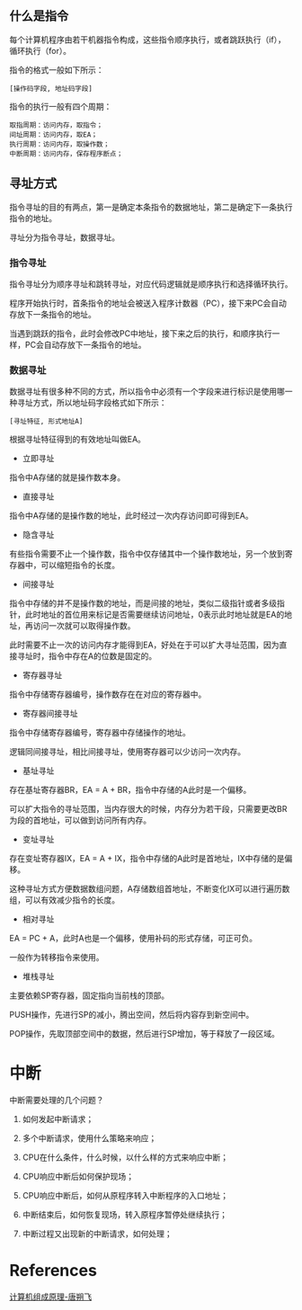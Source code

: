 

## 什么是指令

每个计算机程序由若干机器指令构成，这些指令顺序执行，或者跳跃执行（if），循环执行（for）。

指令的格式一般如下所示：

```
[操作码字段, 地址码字段]
```

指令的执行一般有四个周期：

```
取指周期：访问内存，取指令；
间址周期：访问内存，取EA；
执行周期：访问内存，取操作数；
中断周期：访问内存，保存程序断点；
```

## 寻址方式

指令寻址的目的有两点，第一是确定本条指令的数据地址，第二是确定下一条执行指令的地址。

寻址分为指令寻址，数据寻址。

### 指令寻址

指令寻址分为顺序寻址和跳转寻址，对应代码逻辑就是顺序执行和选择循环执行。

程序开始执行时，首条指令的地址会被送入程序计数器（PC），接下来PC会自动存放下一条指令的地址。

当遇到跳跃的指令，此时会修改PC中地址，接下来之后的执行，和顺序执行一样，PC会自动存放下一条指令的地址。

### 数据寻址

数据寻址有很多种不同的方式，所以指令中必须有一个字段来进行标识是使用哪一种寻址方式，所以地址码字段格式如下所示：

```
[寻址特征, 形式地址A]
```

根据寻址特征得到的有效地址叫做EA。

- 立即寻址

指令中A存储的就是操作数本身。

- 直接寻址

指令中A存储的是操作数的地址，此时经过一次内存访问即可得到EA。

- 隐含寻址

有些指令需要不止一个操作数，指令中仅存储其中一个操作数地址，另一个放到寄存器中，可以缩短指令的长度。

- 间接寻址

指令中存储的并不是操作数的地址，而是间接的地址，类似二级指针或者多级指针，此时地址的首位用来标记是否需要继续访问地址，0表示此时地址就是EA的地址，再访问一次就可以取得操作数。

此时需要不止一次的访问内存才能得到EA，好处在于可以扩大寻址范围，因为直接寻址时，指令中存在A的位数是固定的。

- 寄存器寻址

指令中存储寄存器编号，操作数存在在对应的寄存器中。

- 寄存器间接寻址

指令中存储寄存器编号，寄存器中存储操作的地址。

逻辑同间接寻址，相比间接寻址，使用寄存器可以少访问一次内存。

- 基址寻址

存在基址寄存器BR，EA = A + BR，指令中存储的A此时是一个偏移。

可以扩大指令的寻址范围，当内存很大的时候，内存分为若干段，只需要更改BR为段的首地址，可以做到访问所有内存。

- 变址寻址

存在变址寄存器IX，EA = A + IX，指令中存储的A此时是首地址，IX中存储的是偏移。

这种寻址方式方便数据数组问题，A存储数组首地址，不断变化IX可以进行遍历数组，可以有效减少指令的长度。

- 相对寻址

EA = PC + A，此时A也是一个偏移，使用补码的形式存储，可正可负。

一般作为转移指令来使用。

- 堆栈寻址 

主要依赖SP寄存器，固定指向当前栈的顶部。

PUSH操作，先进行SP的减小，腾出空间，然后将内容存到新空间中。

POP操作，先取顶部空间中的数据，然后进行SP增加，等于释放了一段区域。

# 中断

中断需要处理的几个问题？

1. 如何发起中断请求；

2. 多个中断请求，使用什么策略来响应；

3. CPU在什么条件，什么时候，以什么样的方式来响应中断；

4. CPU响应中断后如何保护现场；

5. CPU响应中断后，如何从原程序转入中断程序的入口地址；

6. 中断结束后，如何恢复现场，转入原程序暂停处继续执行；

7. 中断过程又出现新的中断请求，如何处理；


# References

[计算机组成原理-唐朔飞](https://github.com/zhaojunHouse/studyGuide/blob/master/%E3%80%8A%E8%AE%A1%E7%AE%97%E6%9C%BA%E7%BB%84%E6%88%90%E5%8E%9F%E7%90%86%E3%80%8B%E5%94%90%E6%9C%94%E9%A3%9E.pdf)

